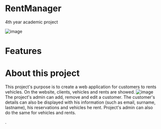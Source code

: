 # RentManager

4th year academic project

![image](https://user-images.githubusercontent.com/123560349/233851707-e81aa34d-4a90-434d-83db-75cbd9a712e2.png)


# Features

# About this project 

This project's purpose is to create a web application for customers to rents vehicles. On the website, clients, vehicles and rents are showed. 
![image](https://user-images.githubusercontent.com/123560349/233852004-a8e7fd9e-5c25-4e02-9cf4-7f838370fabd.png)
The project's admin can add, remove and edit a customer. The customer's details can also be displayed with his information (such as email, surname, lastname), his reservations and vehicles he rent.
Project's admin can also do the same for vehicles and rents.


.


